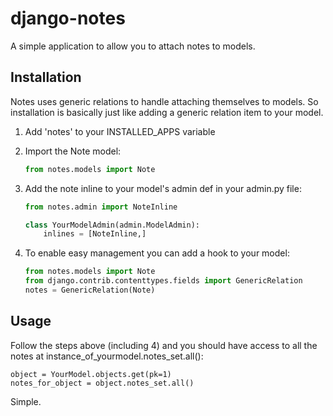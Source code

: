 django-notes
=============

A simple application to allow you to attach notes to models.

Installation
-------------

Notes uses generic relations to handle attaching themselves to models. So installation is basically just like adding a generic relation item to your model.

1. Add 'notes' to your INSTALLED_APPS variable

2. Import the Note model:
	```python
	from notes.models import Note
	```

3. Add the note inline to your model's admin def in your admin.py file:
	```python
	from notes.admin import NoteInline
	
	class YourModelAdmin(admin.ModelAdmin):
		inlines = [NoteInline,]
	```

4. To enable easy management you can add a hook to your model:
	```python
	from notes.models import Note
	from django.contrib.contenttypes.fields import GenericRelation
	notes = GenericRelation(Note)
	```

Usage
------
Follow the steps above (including 4) and you should have access to all the notes at instance_of_yourmodel.notes_set.all():
```
object = YourModel.objects.get(pk=1)
notes_for_object = object.notes_set.all()
```
Simple.
